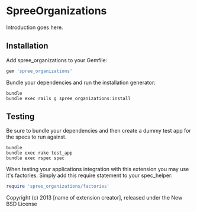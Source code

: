 SpreeOrganizations
==================

Introduction goes here.

Installation
------------

Add spree_organizations to your Gemfile:

```ruby
gem 'spree_organizations'
```

Bundle your dependencies and run the installation generator:

```shell
bundle
bundle exec rails g spree_organizations:install
```

Testing
-------

Be sure to bundle your dependencies and then create a dummy test app for the specs to run against.

```shell
bundle
bundle exec rake test_app
bundle exec rspec spec
```

When testing your applications integration with this extension you may use it's factories.
Simply add this require statement to your spec_helper:

```ruby
require 'spree_organizations/factories'
```

Copyright (c) 2013 [name of extension creator], released under the New BSD License
